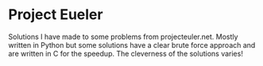 # Project Eueler
Solutions I have made to some problems from projecteuler.net. Mostly written in Python but some solutions have a clear brute force approach and are written in C for the speedup.
The cleverness of the solutions varies! 
